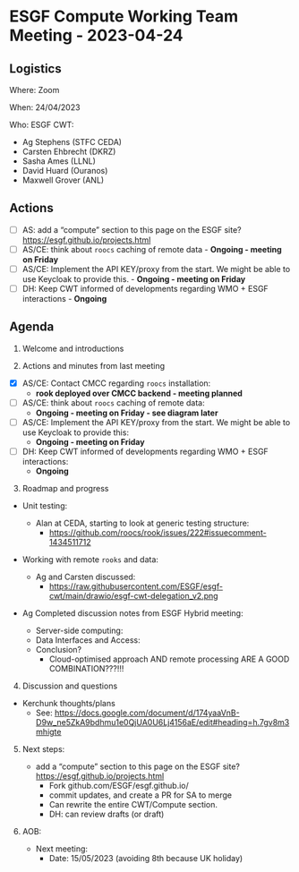 # ESGF Compute Working Team Meeting - 2023-04-24

## Logistics

Where: Zoom

When:  24/04/2023

Who:  ESGF CWT:
- Ag Stephens (STFC CEDA)
- Carsten Ehbrecht (DKRZ)
- Sasha Ames (LLNL)
- David Huard (Ouranos)
- Maxwell Grover (ANL)

## Actions

- [ ] AS: add a “compute” section to this page on the ESGF site? https://esgf.github.io/projects.html
- [ ] AS/CE: think about `roocs` caching of remote data - **Ongoing - meeting on Friday**
- [ ] AS/CE: Implement the API KEY/proxy from the start. We might be able to use Keycloak to provide this. - **Ongoing - meeting on Friday**
- [ ] DH: Keep CWT informed of developments regarding WMO + ESGF interactions - **Ongoing**

## Agenda

1. Welcome and introductions

2. Actions and minutes from last meeting
- [x] AS/CE: Contact CMCC regarding `roocs` installation:
  - **rook deployed over CMCC backend - meeting planned**
- [ ] AS/CE: think about `roocs` caching of remote data:
  - **Ongoing - meeting on Friday - see diagram later**
- [ ] AS/CE: Implement the API KEY/proxy from the start. We might be able to use Keycloak to provide this:
  - **Ongoing - meeting on Friday**
- [ ] DH: Keep CWT informed of developments regarding WMO + ESGF interactions:
  - **Ongoing**

3. Roadmap and progress

- Unit testing:
  - Alan at CEDA, starting to look at generic testing structure:
    - https://github.com/roocs/rook/issues/222#issuecomment-1434511712

- Working with remote `rooks` and data:
  - Ag and Carsten discussed:
    - https://raw.githubusercontent.com/ESGF/esgf-cwt/main/drawio/esgf-cwt-delegation_v2.png

- Ag Completed discussion notes from ESGF Hybrid meeting:
  - Server-side computing: 
  - Data Interfaces and Access:
  - Conclusion?
    - Cloud-optimised approach AND remote processing ARE A GOOD COMBINATION???!!! 

4. Discussion and questions




- Kerchunk thoughts/plans
  - See: https://docs.google.com/document/d/174yaaVnB-D9w_ne5ZkA9bdhmu1e0QjUA0U6Lj4156aE/edit#heading=h.7gv8m3mhigte




5. Next steps:
   - add a “compute” section to this page on the ESGF site? https://esgf.github.io/projects.html
     - Fork github.com/ESGF/esgf.github.io/
     - commit updates, and create a PR for SA to merge
     - Can rewrite the entire CWT/Compute section.
     - DH: can review drafts (or draft)

6. AOB:
   - Next meeting:
     - Date: 15/05/2023 (avoiding 8th because UK holiday)
